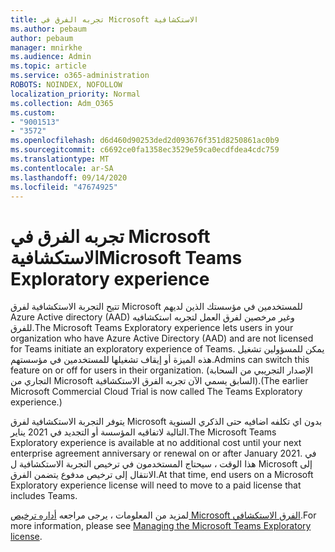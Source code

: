 ```yaml
---
title: تجربه الفرق في Microsoft الاستكشافية
ms.author: pebaum
author: pebaum
manager: mnirkhe
ms.audience: Admin
ms.topic: article
ms.service: o365-administration
ROBOTS: NOINDEX, NOFOLLOW
localization_priority: Normal
ms.collection: Adm_O365
ms.custom:
- "9001513"
- "3572"
ms.openlocfilehash: d6d460d90253ded2d093676f351d8250861ac0b9
ms.sourcegitcommit: c6692ce0fa1358ec3529e59ca0ecdfdea4cdc759
ms.translationtype: MT
ms.contentlocale: ar-SA
ms.lasthandoff: 09/14/2020
ms.locfileid: "47674925"
---
```

# <a name="microsoft-teams-exploratory-experience"></a><span data-ttu-id="91fab-102">تجربه الفرق في Microsoft الاستكشافية</span><span class="sxs-lookup"><span data-stu-id="91fab-102">Microsoft Teams Exploratory experience</span></span>

<span data-ttu-id="91fab-103">تتيح التجربة الاستكشافية لفرق Microsoft للمستخدمين في مؤسستك الذين لديهم Azure Active directory (AAD) وغير مرخصين لفرق العمل لتجربه استكشافيه للفرق.</span><span class="sxs-lookup"><span data-stu-id="91fab-103">The Microsoft Teams Exploratory experience lets users in your organization who have Azure Active Directory (AAD) and are not licensed for Teams initiate an exploratory experience of Teams.</span></span> <span data-ttu-id="91fab-104">يمكن للمسؤولين تشغيل هذه الميزة أو إيقاف تشغيلها للمستخدمين في مؤسستهم.</span><span class="sxs-lookup"><span data-stu-id="91fab-104">Admins can switch this feature on or off for users in their organization.</span></span> <span data-ttu-id="91fab-105">(الإصدار التجريبي من السحابة التجاري من Microsoft السابق يسمي الآن تجربه الفرق الاستكشافية).</span><span class="sxs-lookup"><span data-stu-id="91fab-105">(The earlier Microsoft Commercial Cloud Trial is now called The Teams Exploratory experience.)</span></span>

<span data-ttu-id="91fab-106">يتوفر التجربة الاستكشافية لفرق Microsoft بدون اي تكلفه اضافيه حتى الذكري السنوية التالية لاتفاقيه المؤسسة أو التجديد في 2021 يناير.</span><span class="sxs-lookup"><span data-stu-id="91fab-106">The Microsoft Teams Exploratory experience is available at no additional cost until your next enterprise agreement anniversary or renewal on or after January 2021.</span></span> <span data-ttu-id="91fab-107">في هذا الوقت ، سيحتاج المستخدمون في ترخيص التجربة الاستكشافية ل Microsoft إلى الانتقال إلى ترخيص مدفوع يتضمن الفرق.</span><span class="sxs-lookup"><span data-stu-id="91fab-107">At that time, end users on a Microsoft Exploratory experience license will need to move to a paid license that includes Teams.</span></span>

<span data-ttu-id="91fab-108">لمزيد من المعلومات ، يرجى مراجعه [أداره ترخيص Microsoft الفرق الاستكشافي](https://docs.microsoft.com/microsoftteams/teams-exploratory/).</span><span class="sxs-lookup"><span data-stu-id="91fab-108">For more information, please see [Managing the Microsoft Teams Exploratory license](https://docs.microsoft.com/microsoftteams/teams-exploratory/).</span></span>
